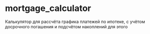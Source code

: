 # mortgage_calculator
Калькулятор для рассчёта графика платежей по ипотеке, с учётом досрочного погашения и подсчётом накоплений для этого
